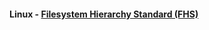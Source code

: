 
#### Linux - [Filesystem Hierarchy Standard (FHS)](https://en.wikipedia.org/wiki/Filesystem_Hierarchy_Standard)
